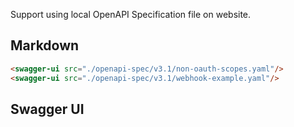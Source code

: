 Support using local OpenAPI Specification file on website.

## Markdown

```html
<swagger-ui src="./openapi-spec/v3.1/non-oauth-scopes.yaml"/>
<swagger-ui src="./openapi-spec/v3.1/webhook-example.yaml"/>
```

## Swagger UI

<swagger-ui src="./openapi-spec/v3.1/non-oauth-scopes.yaml"/>

<swagger-ui src="./openapi-spec/v3.1/webhook-example.yaml"/>
